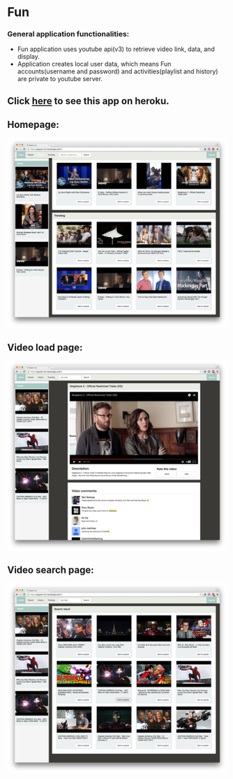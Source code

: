# Fun

### General application functionalities:
 - Fun application uses youtube api(v3) to retrieve video link, data, and display.
 - Application creates local user data, which means Fun accounts(username and password) and activities(playlist and history) are private to youtube server.

## Click [here](https://jnguyen-fun.herokuapp.com/) to see this app on **heroku**.

## Homepage:

![Fun homepage](https://github.com/jnguyen3950/fun/blob/master/img/screenshot1.png)

## Video load page:

![Fun video page](https://github.com/jnguyen3950/fun/blob/master/img/screenshot2.png)

## Video search page:

![Fun search page](https://github.com/jnguyen3950/fun/blob/master/img/screenshot3.png)
